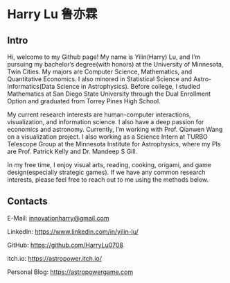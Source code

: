 # Harry Lu 鲁亦霖

<!--
**HarryLu0708/HarryLu0708** is a ✨ _special_ ✨ repository because its `README.md` (this file) appears on your GitHub profile.

Here are some ideas to get you started:

- 🔭 I’m currently working on ...
- 🌱 I’m currently learning ...
- 👯 I’m looking to collaborate on ...
- 🤔 I’m looking for help with ...
- 💬 Ask me about ...
- 📫 How to reach me: ...
- 😄 Pronouns: ...
- ⚡ Fun fact: ...
-->

## Intro

Hi, welcome to my Github page! My name is Yilin(Harry) Lu, and I’m pursuing my bachelor’s degree(with honors) at the University of Minnesota, Twin Cities. My majors are Computer Science, Mathematics, and Quantitative Economics. I also minored in Statistical Science and Astro-Informatics(Data Science in Astrophysics). Before college, I studied Mathematics at San Diego State University through the Dual Enrollment Option and graduated from Torrey Pines High School.

My current research interests are human-computer interactions, visualization, and information science. I also have a deep passion for economics and astronomy. Currently, I’m working with Prof. Qianwen Wang on a visualization project. I also working as a Science Intern at TURBO Telescope Group at the Minnesota Institute for Astrophysics, where my PIs are Prof. Patrick Kelly and Dr. Mandeep S Gill.

In my free time, I enjoy visual arts, reading, cooking, origami, and game design(especially strategic games). If we have any common research interests, please feel free to reach out to me using the methods below.

## Contacts

E-Mail: innovationharry@gmail.com

LinkedIn: https://www.linkedin.com/in/yilin-lu/

GitHub: https://github.com/HarryLu0708

itch.io: https://astropower.itch.io/

Personal Blog: https://astropowergame.com 


